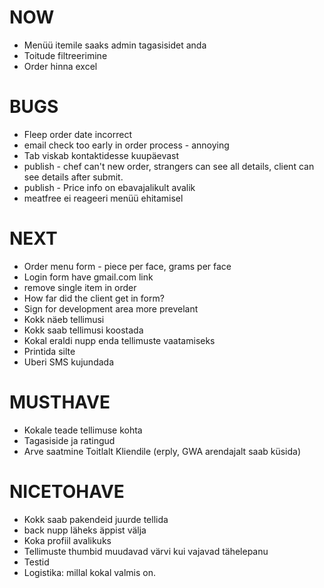 # NOW
* Menüü itemile saaks admin tagasisidet anda
* Toitude filtreerimine
* Order hinna excel

# BUGS
* Fleep order date incorrect
* email check too early in order process - annoying
* Tab viskab kontaktidesse kuupäevast
* publish - chef can't new order, strangers can see all details, client can see details after submit.
* publish - Price info on ebavajalikult avalik
* meatfree ei reageeri menüü ehitamisel

# NEXT
* Order menu form - piece per face, grams per face
* Login form have gmail.com link
* remove single item in order
* How far did the client get in form?
* Sign for development area more prevelant
* Kokk näeb tellimusi
* Kokk saab tellimusi koostada
* Kokal eraldi nupp enda tellimuste vaatamiseks
* Printida silte
* Uberi SMS kujundada

# MUSTHAVE
* Kokale teade tellimuse kohta
* Tagasiside ja ratingud
* Arve saatmine Toitlalt Kliendile (erply, GWA arendajalt saab küsida)

# NICETOHAVE
* Kokk saab pakendeid juurde tellida
* back nupp läheks äppist välja
* Koka profiil avalikuks
* Tellimuste thumbid muudavad värvi kui vajavad tähelepanu
* Testid
* Logistika: millal kokal valmis on.
